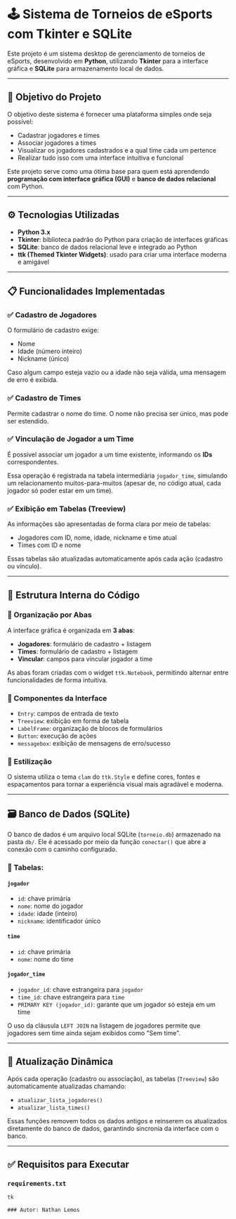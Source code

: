 # 🕹️ Sistema de Torneios de eSports com Tkinter e SQLite

Este projeto é um sistema desktop de gerenciamento de torneios de eSports, desenvolvido em **Python**, utilizando **Tkinter** para a interface gráfica e **SQLite** para armazenamento local de dados.

---

## 📌 Objetivo do Projeto

O objetivo deste sistema é fornecer uma plataforma simples onde seja possível:

- Cadastrar jogadores e times
- Associar jogadores a times
- Visualizar os jogadores cadastrados e a qual time cada um pertence
- Realizar tudo isso com uma interface intuitiva e funcional

Este projeto serve como uma ótima base para quem está aprendendo **programação com interface gráfica (GUI)** e **banco de dados relacional** com Python.

---

## ⚙️ Tecnologias Utilizadas

- **Python 3.x**
- **Tkinter**: biblioteca padrão do Python para criação de interfaces gráficas
- **SQLite**: banco de dados relacional leve e integrado ao Python
- **ttk (Themed Tkinter Widgets)**: usado para criar uma interface moderna e amigável

---

## 📋 Funcionalidades Implementadas

### ✅ Cadastro de Jogadores
O formulário de cadastro exige:
- Nome
- Idade (número inteiro)
- Nickname (único)

Caso algum campo esteja vazio ou a idade não seja válida, uma mensagem de erro é exibida.

### ✅ Cadastro de Times
Permite cadastrar o nome do time. O nome não precisa ser único, mas pode ser estendido.

### ✅ Vinculação de Jogador a um Time
É possível associar um jogador a um time existente, informando os **IDs** correspondentes.

Essa operação é registrada na tabela intermediária `jogador_time`, simulando um relacionamento muitos-para-muitos (apesar de, no código atual, cada jogador só poder estar em um time).

### ✅ Exibição em Tabelas (Treeview)
As informações são apresentadas de forma clara por meio de tabelas:
- Jogadores com ID, nome, idade, nickname e time atual
- Times com ID e nome

Essas tabelas são atualizadas automaticamente após cada ação (cadastro ou vínculo).

---

## 🧠 Estrutura Interna do Código

### 📁 Organização por Abas
A interface gráfica é organizada em **3 abas**:
- **Jogadores**: formulário de cadastro + listagem
- **Times**: formulário de cadastro + listagem
- **Vincular**: campos para vincular jogador a time

As abas foram criadas com o widget `ttk.Notebook`, permitindo alternar entre funcionalidades de forma intuitiva.

### 🧩 Componentes da Interface
- `Entry`: campos de entrada de texto
- `Treeview`: exibição em forma de tabela
- `LabelFrame`: organização de blocos de formulários
- `Button`: execução de ações
- `messagebox`: exibição de mensagens de erro/sucesso

### 🎨 Estilização
O sistema utiliza o tema `clam` do `ttk.Style` e define cores, fontes e espaçamentos para tornar a experiência visual mais agradável e moderna.

---

## 🗃️ Banco de Dados (SQLite)

O banco de dados é um arquivo local SQLite (`torneio.db`) armazenado na pasta `db/`. Ele é acessado por meio da função `conectar()` que abre a conexão com o caminho configurado.

### 📌 Tabelas:

#### `jogador`
- `id`: chave primária
- `nome`: nome do jogador
- `idade`: idade (inteiro)
- `nickname`: identificador único

#### `time`
- `id`: chave primária
- `nome`: nome do time

#### `jogador_time`
- `jogador_id`: chave estrangeira para `jogador`
- `time_id`: chave estrangeira para `time`
- `PRIMARY KEY (jogador_id)`: garante que um jogador só esteja em um time

O uso da cláusula `LEFT JOIN` na listagem de jogadores permite que jogadores sem time ainda sejam exibidos como "Sem time".

---

## 🔄 Atualização Dinâmica

Após cada operação (cadastro ou associação), as tabelas (`Treeview`) são automaticamente atualizadas chamando:

- `atualizar_lista_jogadores()`
- `atualizar_lista_times()`

Essas funções removem todos os dados antigos e reinserem os atualizados diretamente do banco de dados, garantindo sincronia da interface com o banco.

---

## ✅ Requisitos para Executar

### `requirements.txt`

```txt
tk

### Autor: Nathan Lemos